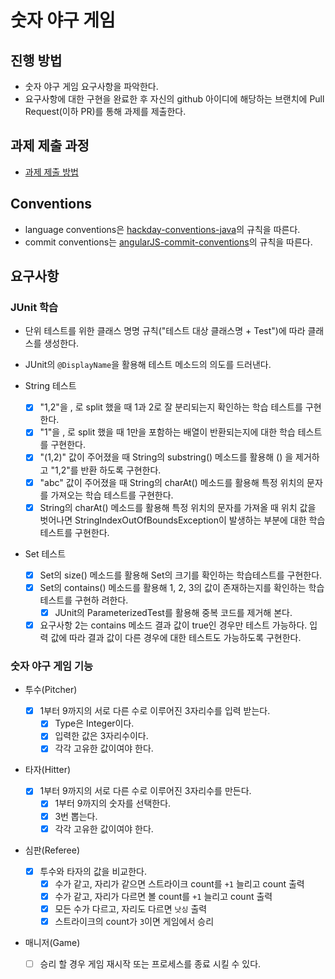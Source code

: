 # 숫자 야구 게임

## 진행 방법

- 숫자 야구 게임 요구사항을 파악한다.
- 요구사항에 대한 구현을 완료한 후 자신의 github 아이디에 해당하는 브랜치에 Pull Request(이하 PR)를 통해 과제를 제출한다.

## 과제 제출 과정

- [과제 제출 방법](https://github.com/next-step/nextstep-docs/tree/master/precourse)

## Conventions

- language conventions은 [hackday-conventions-java](https://naver.github.io/hackday-conventions-java/#_%ED%8C%8C%EC%9D%BC_%EA%B3%B5%ED%86%B5_%EC%9A%94%EA%B1%B4)의 규칙을 따른다.
- commit conventions는 [angularJS-commit-conventions](https://gist.github.com/stephenparish/9941e89d80e2bc58a153)의 규칙을 따른다.

## 요구사항

### JUnit 학습

- 단위 테스트를 위한 클래스 명명 규칙("테스트 대상 클래스명 + Test")에 따라 클래스를 생성한다.
- JUnit의 `@DisplayName`을 활용해 테스트 메소드의 의도를 드러낸다.

- String 테스트
  - [x] "1,2"을 , 로 split 했을 때 1과 2로 잘 분리되는지 확인하는 학습 테스트를 구현한다.
  - [x] "1"을 , 로 split 했을 때 1만을 포함하는 배열이 반환되는지에 대한 학습 테스트를 구현한다.
  - [x] "(1,2)" 값이 주어졌을 때 String의 substring() 메소드를 활용해 () 을 제거하고 "1,2"를 반환
        하도록 구현한다.
  - [x] "abc" 값이 주어졌을 때 String의 charAt() 메소드를 활용해 특정 위치의 문자를 가져오는 학습
        테스트를 구현한다.
  - [x] String의 charAt() 메소드를 활용해 특정 위치의 문자를 가져올 때 위치 값을 벗어나면
        StringIndexOutOfBoundsException이 발생하는 부분에 대한 학습 테스트를 구현한다.
- Set 테스트
  - [x] Set의 size() 메소드를 활용해 Set의 크기를 확인하는 학습테스트를 구현한다.
  - [x] Set의 contains() 메소드를 활용해 1, 2, 3의 값이 존재하는지를 확인하는 학습테스트를 구현하
        려한다.
    - [x] JUnit의 ParameterizedTest를 활용해 중복 코드를 제거해 본다.
  - [x] 요구사항 2는 contains 메소드 결과 값이 true인 경우만 테스트 가능하다. 입력 값에 따라 결과
        값이 다른 경우에 대한 테스트도 가능하도록 구현한다.

### 숫자 야구 게임 기능

- 투수(Pitcher)

  - [x] 1부터 9까지의 서로 다른 수로 이루어진 3자리수를 입력 받는다.
    - [x] Type은 Integer이다.
    - [x] 입력한 값은 3자리수이다.
    - [x] 각각 고유한 값이여야 한다.

- 타자(Hitter)

  - [x] 1부터 9까지의 서로 다른 수로 이루어진 3자리수를 만든다.
    - [x] 1부터 9까지의 숫자를 선택한다.
    - [x] 3번 뽑는다.
    - [x] 각각 고유한 값이여야 한다.

- 심판(Referee)

  - [x] 투수와 타자의 값을 비교한다.
    - [x] 수가 같고, 자리가 같으면 스트라이크 count를 `+1` 늘리고 count 출력
    - [x] 수가 같고, 자리가 다르면 볼 count를 `+1` 늘리고 count 출력
    - [x] 모든 수가 다르고, 자리도 다르면 `낫싱` 출력
    - [x] 스트라이크의 count가 `3`이면 게임에서 승리

- 매니저(Game)
  - [ ] 승리 할 경우 게임 재시작 또는 프로세스를 종료 시킬 수 있다.
